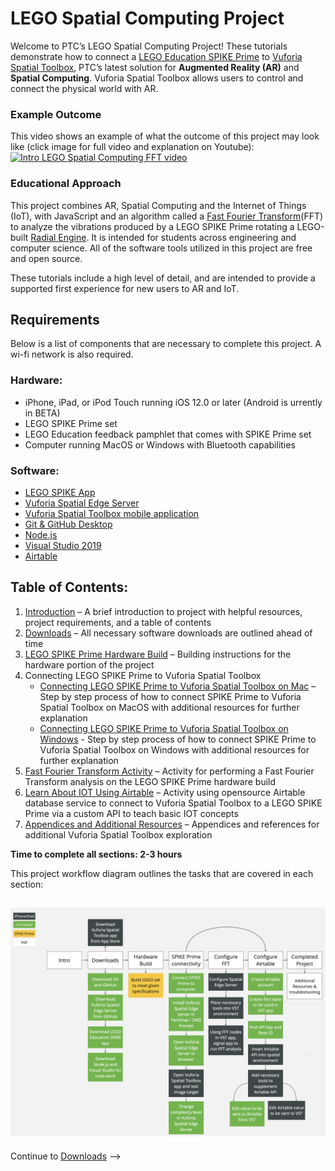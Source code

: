 # LEGO Spatial Computing Project
Welcome to PTC’s LEGO Spatial Computing Project! These tutorials demonstrate how to connect a [LEGO Education SPIKE Prime](https://education.lego.com/en-us/meetspikeprime#science) to [Vuforia Spatial Toolbox](https://www.ptc.com/en/products/augmented-reality/vuforia-spatial-toolbox), PTC’s latest solution for **Augmented Reality (AR)** and **Spatial Computing**. Vuforia Spatial Toolbox allows users to control and connect the physical world with AR.

### Example Outcome
This video shows an example of what the outcome of this project may look like (click image for full video and explanation on Youtube): [![Intro LEGO Spatial Computing FFT video](https://github.com/PTC-Academic/LEGO-Spatial-Computing-Project/blob/master/images/intro-video.gif)](https://youtu.be/DtDQxQUz03o "Intro LEGO Spatial Computing FFT video")

### Educational Approach
This project combines AR, Spatial Computing and the Internet of Things (IoT), with JavaScript and an algorithm called a [Fast Fourier Transform](https://en.wikipedia.org/wiki/Fast_Fourier_transform)(FFT) to analyze the vibrations produced by a LEGO SPIKE Prime rotating a LEGO-built [Radial Engine](https://en.wikipedia.org/wiki/Radial_engine). It is intended for students across engineering and computer science. All of the software tools utilized in this project are free and open source.

These tutorials include a high level of detail, and are intended to provide a supported first experience for new users to AR and IoT. 

## Requirements
Below is a list of components that are necessary to complete this project. A wi-fi network is also required.

### Hardware:
* iPhone, iPad, or iPod Touch running iOS 12.0 or later (Android is  urrently in BETA)
* LEGO SPIKE Prime set
* LEGO Education feedback pamphlet that comes with SPIKE Prime set
* Computer running MacOS or Windows with Bluetooth capabilities

### Software:
* [LEGO SPIKE App](https://education.lego.com/en-us/downloads/spike-prime/software)
* [Vuforia Spatial Edge Server](https://github.com/ptcrealitylab/vuforia-spatial-edge-server)
* [Vuforia Spatial Toolbox mobile application](https://apps.apple.com/us/app/vuforia-spatial-toolbox/id1506071001)
* [Git & GitHub Desktop](https://desktop.github.com/)
* [Node.js](https://nodejs.org/en/)
* [Visual Studio 2019](https://visualstudio.microsoft.com/)
* [Airtable](https://airtable.com/)

## Table of Contents:
1. [Introduction](https://github.com/PTC-Academic/LEGO-Spatial-Computing-Project#lego-spatial-computing-project) – A brief introduction to project with helpful resources, project requirements, and a table of contents
2. [Downloads](https://github.com/PTC-Academic/LEGO-Spatial-Computing-Project/blob/master/2-Downloads.md) – All necessary software downloads are outlined ahead of time
3. [LEGO SPIKE Prime Hardware Build](https://github.com/PTC-Academic/LEGO-Spatial-Computing-Project/blob/master/3-LEGO-SPIKE-Prime-Build.md) – Building instructions for the hardware portion of the project
4. Connecting LEGO SPIKE Prime to Vuforia Spatial Toolbox 
    - [Connecting LEGO SPIKE Prime to Vuforia Spatial Toolbox on Mac](https://github.com/PTC-Academic/LEGO-Spatial-Computing-Project/blob/master/4a-Connect-Prime-to-Toolbox-Mac.md) – Step by step process of how to connect SPIKE Prime to Vuforia Spatial Toolbox on MacOS with additional resources for further explanation
    - [Connecting LEGO SPIKE Prime to Vuforia Spatial Toolbox on Windows](https://github.com/PTC-Academic/LEGO-Spatial-Computing-Project/blob/master/4b-Connect-Prime-to-Toolbox-Win.md) - Step by step process of how to connect SPIKE Prime to Vuforia Spatial Toolbox on Windows with additional resources for further explanation
5. [Fast Fourier Transform Activity](https://github.com/PTC-Academic/LEGO-Spatial-Computing-Project/blob/master/5-FFT-Activity.md) – Activity for performing a Fast Fourier Transform analysis on the LEGO SPIKE Prime hardware build
6. [Learn About IOT Using Airtable](https://github.com/PTC-Academic/LEGO-Spatial-Computing-Project/blob/master/6-IOT-with-Airtable.md) – Activity using opensource Airtable database service to connect to Vuforia Spatial Toolbox to a LEGO SPIKE Prime via a custom API to teach basic IOT concepts
7. [Appendices and Additional Resources](https://github.com/PTC-Academic/LEGO-Spatial-Computing-Project/blob/master/7-Appendices-and-Resources.md) – Appendices and references for additional Vuforia Spatial Toolbox exploration

**Time to complete all sections:  2-3 hours**

This project workflow diagram outlines the tasks that are covered in each section:
## ![Project Workflow Overview](https://github.com/PTC-Academic/LEGO-Spatial-Computing-Project/blob/master/images/project-workflow.png)

Continue to [Downloads](https://github.com/PTC-Academic/LEGO-Spatial-Computing-Project/blob/master/2-Downloads.md) -->
